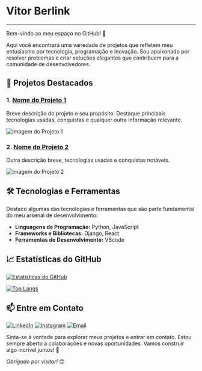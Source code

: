 # Vitor Berlink

---

Bem-vindo ao meu espaço no GitHub! 👋

Aqui você encontrará uma variedade de projetos que refletem meu entusiasmo por tecnologia, programação e inovação. Sou apaixonado por resolver problemas e criar soluções elegantes que contribuem para a comunidade de desenvolvedores.

## 🚀 Projetos Destacados

### 1. [Nome do Projeto 1](link_projeto_1)
   Breve descrição do projeto e seu propósito. Destaque principais tecnologias usadas, conquistas e qualquer outra informação relevante.

   ![Imagem do Projeto 1](link_imagem_projeto_1)

### 2. [Nome do Projeto 2](link_projeto_2)
   Outra descrição breve, tecnologias usadas e conquistas notáveis.

   ![Imagem do Projeto 2](link_imagem_projeto_2)

## 🛠️ Tecnologias e Ferramentas

Destaco algumas das tecnologias e ferramentas que são parte fundamental do meu arsenal de desenvolvimento:

- **Linguagens de Programação:** Python, JavaScript 
- **Frameworks e Bibliotecas:** Django, React
- **Ferramentas de Desenvolvimento:** VScode

## 📈 Estatísticas do GitHub

[![Estatísticas do GitHub](https://github-readme-stats.vercel.app/api?username=VitorBRLK&show_icons=true&count_private=true&hide=issues,contribs)](https://github.com/VitorBRLK)

[![Top Langs](https://github-readme-stats.vercel.app/api/top-langs/?username=VitorBRLK&layout=compact)](https://github.com/VitorBRLK)

## 📫 Entre em Contato

[![LinkedIn](https://img.shields.io/badge/-LinkedIn-blue?style=flat-square&logo=linkedin&logoColor=white&link=link_linkedin)](https://www.linkedin.com/in/vitor-berlink-santos-7b1a36185/)
[![Instagram](https://img.shields.io/badge/-Instagram-purple?style=flat-square&logo=instagram&logoColor=white&link=link_instagram)](https://www.instagram.com/vitorberlink/)
[![Email](https://img.shields.io/badge/-Email-red?style=flat-square&logo=gmail&logoColor=white&link=mailto:seu@email.com)](mailto:seu@email.com)

Sinta-se à vontade para explorar meus projetos e entrar em contato. Estou sempre aberto a colaborações e novas oportunidades. Vamos construir algo incrível juntos! 🌟

_Obrigado por visitar!_ 😊
